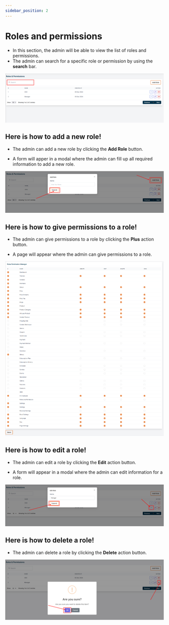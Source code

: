 ```yaml
---
sidebar_position: 2
---
```


# Roles and permissions

- In this section, the admin will be able to view the list of roles and permissions.
- The admin can search for a specific role or permission by using the **search** bar.

![employ](./img/6.png)

## Here is how to add a new role!

- The admin can add a new role by clicking the **Add Role** button.

- A form will apper in a modal where the admin can fill up all required information to add a new role.

![employ](./img/7.png)

## Here is how to give permissions to a role!

- The admin can give permissions to a role by clicking the **Plus** action button.

- A page will appear where the admin can give permissions to a role.

![employ](./img/tt.png)

## Here is how to edit a role!

- The admin can edit a role by clicking the **Edit** action button.

- A form will appear in a modal where the admin can edit information for a role.

![employ](./img/8.png)  

## Here is how to delete a role!

- The admin can delete a role by clicking the **Delete** action button.

![employ](./img/9.png)
